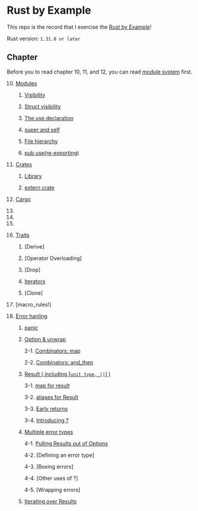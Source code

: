 # Rust by Example

This repo is the record that I exercise the [Rust by Example](https://doc.rust-lang.org/rust-by-example/)!

Rust version: `1.31.0 or later`

## Chapter

Before you to read chapter 10, 11, and 12, you can read [module system](https://github.com/kaka-lin/rust-by-example/tree/master/module_system) first.

10. [Modules](https://github.com/kaka-lin/rust-by-example/tree/master/ch10-modules)

    1. [Visibility](https://github.com/kaka-lin/rust-by-example/tree/master/ch10-modules/1-visibility)

    2. [Struct visibility](https://github.com/kaka-lin/rust-by-example/tree/master/ch10-modules/2-struct_visibility)

    3. [The use declaration](https://github.com/kaka-lin/rust-by-example/tree/master/ch10-modules/3-use_declaration)

    4. [super and self](https://github.com/kaka-lin/rust-by-example/tree/master/ch10-modules/4-super_and_self)

    5. [File hierarchy](https://github.com/kaka-lin/rust-by-example/tree/master/ch10-modules/5-file_hierarchy)

    6. [pub use(re-exporting)](https://github.com/kaka-lin/rust-by-example/tree/master/ch10-modules/6-pub_use)

11. [Crates](https://github.com/kaka-lin/rust-by-example/tree/master/ch11-crates)

    1. [Library](https://github.com/kaka-lin/rust-by-example/tree/master/ch11-crates/1-library)

    1. [extern crate](https://github.com/kaka-lin/rust-by-example/tree/master/ch11-crates/2-extern_crate)

12. [Cargo](https://github.com/kaka-lin/rust-by-example/tree/master/ch12-cargo)

13.

14.

15.

16. [Traits](https://github.com/kaka-lin/rust-by-example/tree/master/ch16-traits)

    1. [Derive]

    2. [Operator Overloading]

    3. [Drop]

    4. [Iterators](https://github.com/kaka-lin/rust-by-example/tree/master/ch16-traits/4-iterators)

    4. [Clone]

17. [macro_rules!]

18. [Error hanling](https://github.com/kaka-lin/rust-by-example/tree/master/ch18-error_handling)

    1. [panic](https://github.com/kaka-lin/rust-by-example/tree/master/ch18-error_handling/1-panic)

    2. [Option & unwrap](https://github.com/kaka-lin/rust-by-example/tree/master/ch18-error_handling/2-option_and_unwrap)

        2-1. [Combinators: map](https://github.com/kaka-lin/rust-by-example/tree/master/ch18-error_handling/3-map_for_option)

        2-2. [Combinators: and_then](https://github.com/kaka-lin/rust-by-example/tree/master/ch18-error_handling/4-and_then_for_option)

    3. [Result ( including [`unit type, ()`] )](https://github.com/kaka-lin/rust-by-example/tree/master/ch18-error_handling/5-result)

        3-1. [map for result](https://github.com/kaka-lin/rust-by-example/tree/master/ch18-error_handling/6-map_for_result)

        3-2. [aliases for Result](https://github.com/kaka-lin/rust-by-example/tree/master/ch18-error_handling/7-aliases_for_result)

        3-3. [Early returns](https://github.com/kaka-lin/rust-by-example/tree/master/ch18-error_handling/8-early_returns)

        3-4. [Introducing ?](https://github.com/kaka-lin/rust-by-example/tree/master/ch18-error_handling/9-introducing_question_mark)
    
    4. [Multiple error types](https://github.com/kaka-lin/rust-by-example/tree/master/ch18-error_handling/10-multiple_error_types)

        4-1. [Pulling Results out of Options](https://github.com/kaka-lin/rust-by-example/tree/master/ch18-error_handling/11-pulling_results_out_of_options)

        4-2. [Defining an error type]

        4-3. [Boxing errors]

        4-4. [Other uses of ?]

        4-5. [Wrapping errors]

    5. [Iterating over Results](https://github.com/kaka-lin/rust-by-example/tree/master/ch18-error_handling/16-iterating_over_results)
